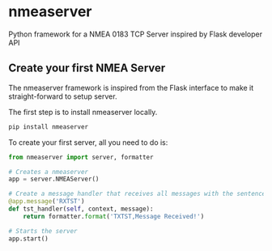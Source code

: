 # nmeaserver
Python framework for a NMEA 0183 TCP Server inspired by Flask developer API

Create your first NMEA Server
------------------
The nmeaserver framework is inspired from the Flask interface to make it straight-forward to setup server.

The first step is to install nmeaserver locally.
``` sh
pip install nmeaserver
```

To create your first server, all you need to do is:
```python
from nmeaserver import server, formatter

# Creates a nmeaserver
app = server.NMEAServer()

# Create a message handler that receives all messages with the sentence ID: 'RXTST'
@app.message('RXTST')
def tst_handler(self, context, message):
    return formatter.format('TXTST,Message Received!')

# Starts the server
app.start()
```